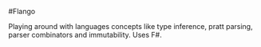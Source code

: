 #Flango

Playing around with languages concepts like type inference, pratt parsing, parser combinators and immutability.
Uses F#.